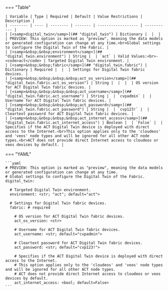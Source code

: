 <!--
  ~ Copyright (c) 2025 Arista Networks, Inc.
  ~ Use of this source code is governed by the Apache License 2.0
  ~ that can be found in the LICENSE file.
  -->
=== "Table"

    | Variable | Type | Required | Default | Value Restrictions | Description |
    | -------- | ---- | -------- | ------- | ------------------ | ----------- |
    | [<samp>digital_twin</samp>](## "digital_twin") | Dictionary |  |  |  | PREVIEW: This option is marked as "preview", meaning the data models or generated configuration can change at any time.<br>Global settings to configure the Digital Twin of the Fabric. |
    | [<samp>&nbsp;&nbsp;environment</samp>](## "digital_twin.environment") | String |  | `act` | Valid Values:<br>- <code>act</code> | Targeted Digital Twin environment. |
    | [<samp>&nbsp;&nbsp;fabric</samp>](## "digital_twin.fabric") | Dictionary | Required |  |  | Settings for Digital Twin fabric devices. |
    | [<samp>&nbsp;&nbsp;&nbsp;&nbsp;act_os_version</samp>](## "digital_twin.fabric.act_os_version") | String |  |  |  | OS version for ACT Digital Twin fabric devices. |
    | [<samp>&nbsp;&nbsp;&nbsp;&nbsp;act_username</samp>](## "digital_twin.fabric.act_username") | String |  | `cvpadmin` |  | Username for ACT Digital Twin fabric devices. |
    | [<samp>&nbsp;&nbsp;&nbsp;&nbsp;act_password</samp>](## "digital_twin.fabric.act_password") | String |  | `cvp123!` |  | Cleartext password for ACT Digital Twin fabric devices. |
    | [<samp>&nbsp;&nbsp;&nbsp;&nbsp;act_internet_access</samp>](## "digital_twin.fabric.act_internet_access") | Boolean |  | `False` |  | Specifies if the ACT Digital Twin device is deployed with direct access to the Internet.<br>This option applies only to the 'cloudeos' and 'veos' node types and will be ignored for all other ACT node types.<br>ACT does not provide direct Internet access to cloudeos or veos devices by default. |

=== "YAML"

    ```yaml
    # PREVIEW: This option is marked as "preview", meaning the data models or generated configuration can change at any time.
    # Global settings to configure the Digital Twin of the Fabric.
    digital_twin:

      # Targeted Digital Twin environment.
      environment: <str; "act"; default="act">

      # Settings for Digital Twin fabric devices.
      fabric: # required

        # OS version for ACT Digital Twin fabric devices.
        act_os_version: <str>

        # Username for ACT Digital Twin fabric devices.
        act_username: <str; default="cvpadmin">

        # Cleartext password for ACT Digital Twin fabric devices.
        act_password: <str; default="cvp123!">

        # Specifies if the ACT Digital Twin device is deployed with direct access to the Internet.
        # This option applies only to the 'cloudeos' and 'veos' node types and will be ignored for all other ACT node types.
        # ACT does not provide direct Internet access to cloudeos or veos devices by default.
        act_internet_access: <bool; default=False>
    ```
